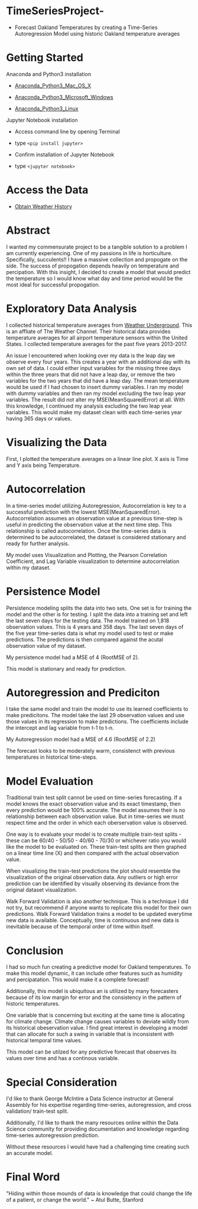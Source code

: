 # TimeSeriesProject-
- Forecast Oakland Temperatures by creating a Time-Series Autoregression Model using historic Oakland temperature averages
# Getting Started
Anaconda and Python3 installation

- [Anaconda_Python3_Mac_OS_X](https://www.anaconda.com/download/#macos)

- [Anaconda_Python3_Microsoft_Windows](https://www.anaconda.com/download/#macos)

- [Anaconda_Python3_Linux](https://www.anaconda.com/download/#macos)

Jupyter Notebook installation

- Access command line by opening Terminal

- type `<pip install jupyter>`

- Confirm installation of Jupyter Notebook 

- type `<jupyter notebook>`

# Access the Data

- [Obtain Weather History](https://www.wunderground.com/history/airport/KOAK/2013/12/5/CustomHistory.html?&reqdb.zip=&reqdb.magic=&reqdb.wmo=)

# Abstract

I wanted my commensurate project to be a tangible solution to a problem I am currently experiencing. One of my passions in life is horticulture. Specifically, succulents!! I have a massive collection and propogate on the side. The success of propogation depends heavily on temperature and percipation. With this insight, I decided to create a model that would predict the temperature so I would know what day and time period would be the most ideal for successful propogation. 

# Exploratory Data Analysis

I collected historical temperature averages from [Weather Underground](https://www.wunderground.com/history/airport/KOAK/2013/12/5/CustomHistory.html?&reqdb.zip=&reqdb.magic=&reqdb.wmo=). This is an affliate of The Weather Channel. Their historical data provides temperature averages for all airport temperature sensors within the United States. I collected temperature averages for the past five years 2013-2017.

An issue I encountered when looking over my data is the leap day we observe every four years. This creates a year with an additional day with its own set of data. I could either input variables for the missing three days within the three years that did not have a leap day, or remove the two variables for the two years that did have a leap day. The mean temperature would be used if I had chosen to insert dummy variables. I ran my model with dummy variables and then ran my model excluding the two leap year variables. The result did not alter my MSE(MeanSquaredError) at all. With this knowledge, I continued my analysis excluding the two leap year variables. This would make my dataset clean with each time-series year having 365 days or values. 

# Visualizing the Data

First, I plotted the temperature averages on a linear line plot. X axis is Time and Y axis being Temperature.

# Autocorrelation

In a time-series model utilizing Autoregression, Autocorrelation is key to a successful prediction with the lowest MSE(MeanSquaredError).
Autocorrelation assumes an observation value at a previous time-step is useful in predicting the observation value at the next time step. This relationship is called autocorrelation. Once the time-series data is determined to be autocorrelated, the dataset is considered stationary and ready for further analysis. 

My model uses Visualization and Plotting, the Pearson Correlation Coefficient, and Lag Variable visualization to determine autocorrelation within my dataset. 

# Persistence Model

Persistence modeling splits the data into two sets. One set is for training the model and the other is for testing. I split the data into a training set and left the last seven days for the testing data. The model trained on 1,818 observation values. This is 4 years and 358 days. The last seven days of the five year time-series data is what my model used to test or make predictions. The predictions is then compared against the acutal observation value of my dataset. 

My persistence model had a MSE of 4 (RootMSE of 2).

This model is stationary and ready for prediction. 

# Autoregression and Prediciton

I take the same model and train the model to use its learned coefficients to make predicitons. The model take the last 29 observation values and use those values in its regression to make predictions. The coefficients include the intercept and lag variable from t-1 to 
t-n. 

My Autoregression model had a MSE of 4.6 (RootMSE of 2.2)

The forecast looks to be moderately warm, consistenct with previous temperatures in historical time-steps. 

# Model Evaluation

Traditional train test split cannot be used on time-series forecasting. If a model knows the exact observation value and its exact timestamp, then every prediction would be 100% accurate. The model assumes their is no relationship between each observation value. But in time-series we must respect time and the order in which each oberservation value is observed. 

One way is to evaluate your model is to create multiple train-test splits - these can be 60/40 - 50/50 - 40/60 - 70/30 or whichever ratio you would like the model to be evaluated on. These train-test splits are then graphed on a linear time line (X) and then compared with the actual observation value. 

When visualizing the train-test predictions the plot should resemble the visualization of the original observation data. Any outliers or high error prediction can be identified by visually observing its deviance from the original dataset visualization. 

Walk Forward Validation is also another technique. This is a technique I did not try, but recommend if anyone wants to replicate this model for their own predictions. Walk Forward Validation trains a model to be updated everytime new data is available. Conceptually, time is continuous and new data is inevitable because of the temporal order of time within itself. 

# Conclusion 

I had so much fun creating a predictive model for Oakland temperatures. To make this model dynamic, it can include other features such as humidity and percipatation. This would make it a complete forecast!

Additionally, this model is ubiquitous an is utilized by many forecasters because of its low margin for error and the consistency in the pattern of historic temperatures. 

One variable that is concerning but exciting at the same time is allocating for climate change. Climate change causes variables to deviate wildly from its historical obeservation value. I find great interest in developing a model that can allocate for such a swing in variable that is inconsistent with historical temporal time values. 

This model can be utilzed for any predictive forecast that observes its values over time and has a continous variable. 

# Special Consideration

I'd like to thank George McIntire a Data Science instructor at General Assembly for his expertise regarding time-series, autoregression, and cross validation/ train-test split. 

Additionally, I'd like to thank the many resources online within the Data Science community for providing documentation and knowledge regarding time-series autoregression prediction. 

Without these resources I would have had a challenging time creating such an accurate model. 

# Final Word 

"Hiding within those mounds of data is knowledge that could change the life of a patient, or change the world." ~ Atul Butte, Stanford

